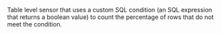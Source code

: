 Table level sensor that uses a custom SQL condition (an SQL expression that returns a boolean value) to count the percentage of rows that do not meet the condition.

